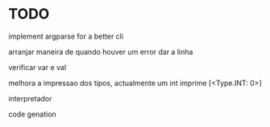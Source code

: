 # TODO

implement argparse for a better cli

arranjar maneira de quando houver um error dar a linha

verificar var e val

melhora a impressao dos tipos, actualmente um int imprime [<Type.INT: 0>]

interpretador

code genation
